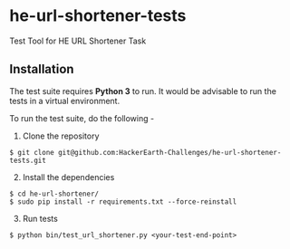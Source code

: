 # he-url-shortener-tests
Test Tool for HE URL Shortener Task

## Installation
The test suite requires **Python 3** to run. It would be advisable to run the tests in a virtual environment.


To run the test suite, do the following -

 1. Clone the repository
``` 
$ git clone git@github.com:HackerEarth-Challenges/he-url-shortener-tests.git
``` 

2. Install the dependencies
```
$ cd he-url-shortener/
$ sudo pip install -r requirements.txt --force-reinstall
``` 

3. Run tests
```
$ python bin/test_url_shortener.py <your-test-end-point>
```
